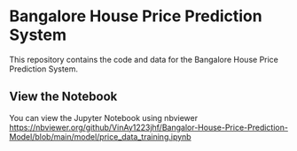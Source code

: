 # Bangalore House Price Prediction System

This repository contains the code and data for the Bangalore House Price Prediction System.

## View the Notebook

You can view the Jupyter Notebook using nbviewer 
  https://nbviewer.org/github/VinAy1223jhf/Bangalor-House-Price-Prediction-Model/blob/main/model/price_data_training.ipynb

